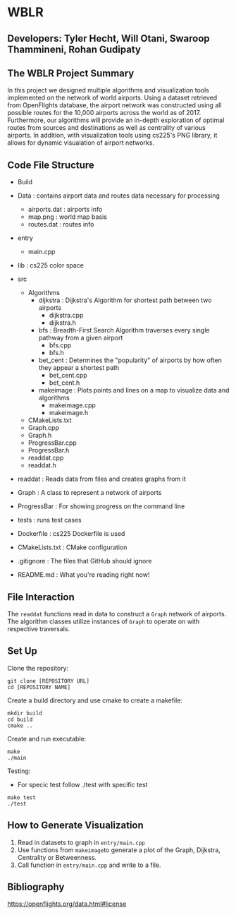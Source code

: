 # WBLR

## Developers: Tyler Hecht, Will Otani, Swaroop Thammineni, Rohan Gudipaty


## The WBLR Project Summary

In this project we designed multiple algorithms and visualization tools implemented on the network of world airports. Using a dataset retrieved from OpenFlights database, the airport network was constructed using all possible routes for the 10,000 airports across the world as of 2017. Furthermore, our algorithms will provide an in-depth exploration of optimal routes from sources and destinations as well as centrality of various airports. In addition, with visualization tools using cs225's PNG library, it allows for dynamic visualation of airport networks.  

## Code File Structure
* Build
* Data : contains airport data and routes data necessary for processing
    * airports.dat : airports info
    * map.png : world map basis
    * routes.dat : routes info
* entry
    * main.cpp
* lib : cs225 color space
* src
    * Algorithms
        * dijkstra : Dijkstra's Algorithm for shortest path between two airports
            * dijkstra.cpp
            * dijkstra.h
        * bfs : Breadth-First Search Algorithm traverses every single pathway from a given airport
            * bfs.cpp
            * bfs.h
        * bet_cent : Determines the "popularity" of airports by how often they appear a shortest path
            * bet_cent.cpp
            * bet_cent.h
        * makeimage : Plots points and lines on a map to visualize data and algorithms
            * makeimage.cpp
            * makeimage.h
    * CMakeLists.txt
    * Graph.cpp
    * Graph.h
    * ProgressBar.cpp
    * ProgressBar.h
    * readdat.cpp
    * readdat.h
        
* readdat : Reads data from files and creates graphs from it
* Graph : A class to represent a network of airports
* ProgressBar : For showing progress on the command line
* tests : runs test cases
* Dockerfile : cs225 Dockerfile is used
* CMakeLists.txt : CMake configuration
* .gitignore : The files that GitHub should ignore
* README.md : What you're reading right now!

## File Interaction

The `readdat` functions read in data to construct a `Graph` network of airports. The algorithm classes utilize instances of `Graph` to operate on with respective traversals.



## Set Up
Clone the repository:
```
git clone [REPOSITORY URL]
cd [REPOSITORY NAME]
````
Create a build directory and use cmake to create a makefile:
```
mkdir build
cd build
cmake ..
```

Create and run executable:
```
make
./main
```

Testing:
* For specic test follow ./test with specific test 
```
make test
./test
```

## How to Generate Visualization
1) Read in datasets to graph in `entry/main.cpp`
2) Use functions from `makeimage`to generate a plot of the Graph, Dijkstra, Centrality or Betweenness. 
3) Call function in `entry/main.cpp` and write to a file.


## Bibliography
https://openflights.org/data.html#license

